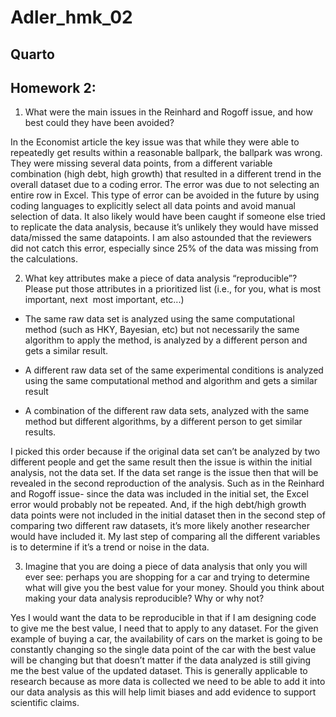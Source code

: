 # Adler_hmk_02

## Quarto

## Homework 2:

1.  What were the main issues in the Reinhard and Rogoff issue, and how
    best could they have been avoided?

In the Economist article the key issue was that while they were able to
repeatedly get results within a reasonable ballpark, the ballpark was
wrong. They were missing several data points, from a different variable
combination (high debt, high growth) that resulted in a different trend
in the overall dataset due to a coding error. The error was due to not
selecting an entire row in Excel. This type of error can be avoided in
the future by using coding languages to explicitly select all data
points and avoid manual selection of data. It also likely would have
been caught if someone else tried to replicate the data analysis,
because it’s unlikely they would have missed data/missed the same
datapoints. I am also astounded that the reviewers did not catch this
error, especially since 25% of the data was missing from the
calculations.

2.  What key attributes make a piece of data analysis “reproducible”?
    Please put those attributes in a prioritized list (i.e., for you,
    what is most important, next  most important, etc...)

- The same raw data set is analyzed using the same computational method
  (such as HKY, Bayesian, etc) but not necessarily the same algorithm to
  apply the method, is analyzed by a different person and gets a similar
  result.

- A different raw data set of the same experimental conditions is
  analyzed using the same computational method and algorithm and gets a
  similar result

- A combination of the different raw data sets, analyzed with the same
  method but different algorithms, by a different person to get similar
  results. 

I picked this order because if the original data set can’t be analyzed
by two different people and get the same result then the issue is within
the initial analysis, not the data set. If the data set range is the
issue then that will be revealed in the second reproduction of the
analysis. Such as in the Reinhard and Rogoff issue- since the data was
included in the initial set, the Excel error would probably not be
repeated. And, if the high debt/high growth data points were not
included in the initial dataset then in the second step of comparing two
different raw datasets, it’s more likely another researcher would have
included it. My last step of comparing all the different variables is to
determine if it’s a trend or noise in the data. 

3.  Imagine that you are doing a piece of data analysis that only you
    will ever see: perhaps you are shopping for a car and trying to
    determine what will give you the best value for your money. Should
    you think about making your data analysis reproducible? Why or why
    not?

Yes I would want the data to be reproducible in that if I am designing
code to give me the best value, I need that to apply to any dataset. For
the given example of buying a car, the availability of cars on the
market is going to be constantly changing so the single data point of
the car with the best value will be changing but that doesn’t matter if
the data analyzed is still giving me the best value of the updated
dataset. This is generally applicable to research because as more data
is collected we need to be able to add it into our data analysis as this
will help limit biases and add evidence to support scientific claims.
